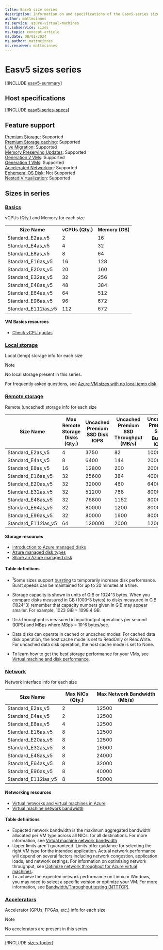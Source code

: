 ```yaml
---
title: Easv5 size series
description: Information on and specifications of the Easv5-series sizes
author: mattmcinnes
ms.service: azure-virtual-machines
ms.subservice: sizes
ms.topic: concept-article
ms.date: 08/01/2024
ms.author: mattmcinnes
ms.reviewer: mattmcinnes
---
```


# Easv5 sizes series

[!INCLUDE [easv5-summary](./includes/easv5-series-summary.md)]

## Host specifications
[!INCLUDE [easv5-series-specs](./includes/easv5-series-specs.md)]

## Feature support
[Premium Storage](../../premium-storage-performance.md): Supported <br>[Premium Storage caching](../../premium-storage-performance.md): Supported <br>[Live Migration](../../maintenance-and-updates.md): Supported <br>[Memory Preserving Updates](../../maintenance-and-updates.md): Supported <br>[Generation 2 VMs](../../generation-2.md): Supported <br>[Generation 1 VMs](../../generation-2.md): Supported <br>[Accelerated Networking](/azure/virtual-network/create-vm-accelerated-networking-cli): Supported <br>[Ephemeral OS Disk](../../ephemeral-os-disks.md): Not Supported <br>[Nested Virtualization](/virtualization/hyper-v-on-windows/user-guide/nested-virtualization): Supported <br>

## Sizes in series

### [Basics](#tab/sizebasic)

vCPUs (Qty.) and Memory for each size

| Size Name | vCPUs (Qty.) | Memory (GB) |
| --- | --- | --- |
| Standard_E2as_v5 | 2 | 16 |
| Standard_E4as_v5 | 4 | 32 |
| Standard_E8as_v5 | 8 | 64 |
| Standard_E16as_v5 | 16 | 128 |
| Standard_E20as_v5 | 20 | 160 |
| Standard_E32as_v5 | 32 | 256 |
| Standard_E48as_v5 | 48 | 384 |
| Standard_E64as_v5 | 64 | 512 |
| Standard_E96as_v5 | 96 | 672 |
| Standard_E112ias_v5 | 112 | 672 |

#### VM Basics resources
- [Check vCPU quotas](../../../virtual-machines/quotas.md)

### [Local storage](#tab/sizestoragelocal)

Local (temp) storage info for each size

> [!NOTE]
> No local storage present in this series.
>
> For frequently asked questions, see [Azure VM sizes with no local temp disk](../../azure-vms-no-temp-disk.yml).



### [Remote storage](#tab/sizestorageremote)

Remote (uncached) storage info for each size

| Size Name | Max Remote Storage Disks (Qty.) | Uncached Premium SSD Disk IOPS | Uncached Premium SSD Throughput (MB/s) | Uncached Premium SSD Burst<sup>1</sup> IOPS | Uncached Premium SSD Burst<sup>1</sup> Throughput (MB/s) |
| --- | --- | --- | --- | --- | --- |
| Standard_E2as_v5 | 4 | 3750 | 82 | 10000 | 600 |
| Standard_E4as_v5 | 8 | 6400 | 144 | 20000 | 600 |
| Standard_E8as_v5 | 16 | 12800 | 200 | 20000 | 600 |
| Standard_E16as_v5 | 32 | 25600 | 384 | 40000 | 800 |
| Standard_E20as_v5 | 32 | 32000 | 480 | 64000 | 1000 |
| Standard_E32as_v5 | 32 | 51200 | 768 | 80000 | 1600 |
| Standard_E48as_v5 | 32 | 76800 | 1152 | 80000 | 2000 |
| Standard_E64as_v5 | 32 | 80000 | 1200 | 80000 | 2000 |
| Standard_E96as_v5 | 32 | 80000 | 1600 | 80000 | 2000 |
| Standard_E112ias_v5 | 64 | 120000 | 2000 | 120000 | 2000 |

#### Storage resources
- [Introduction to Azure managed disks](../../../virtual-machines/managed-disks-overview.md)
- [Azure managed disk types](../../../virtual-machines/disks-types.md)
- [Share an Azure managed disk](../../../virtual-machines/disks-shared.md)

#### Table definitions
- <sup>1</sup>Some sizes support [bursting](../../disk-bursting.md) to temporarily increase disk performance. Burst speeds can be maintained for up to 30 minutes at a time.

- Storage capacity is shown in units of GiB or 1024^3 bytes. When you compare disks measured in GB (1000^3 bytes) to disks measured in GiB (1024^3) remember that capacity numbers given in GiB may appear smaller. For example, 1023 GiB = 1098.4 GB.
- Disk throughput is measured in input/output operations per second (IOPS) and MBps where MBps = 10^6 bytes/sec.
- Data disks can operate in cached or uncached modes. For cached data disk operation, the host cache mode is set to ReadOnly or ReadWrite. For uncached data disk operation, the host cache mode is set to None.
- To learn how to get the best storage performance for your VMs, see [Virtual machine and disk performance](../../../virtual-machines/disks-performance.md).


### [Network](#tab/sizenetwork)

Network interface info for each size

| Size Name | Max NICs (Qty.) | Max Network Bandwidth (Mb/s) |
| --- | --- | --- |
| Standard_E2as_v5 | 2 | 12500 |
| Standard_E4as_v5 | 2 | 12500 |
| Standard_E8as_v5 | 4 | 12500 |
| Standard_E16as_v5 | 8 | 12500 |
| Standard_E20as_v5 | 8 | 12500 |
| Standard_E32as_v5 | 8 | 16000 |
| Standard_E48as_v5 | 8 | 24000 |
| Standard_E64as_v5 | 8 | 32000 |
| Standard_E96as_v5 | 8 | 40000 |
| Standard_E112ias_v5 | 8 | 50000 |

#### Networking resources
- [Virtual networks and virtual machines in Azure](/azure/virtual-network/network-overview)
- [Virtual machine network bandwidth](/azure/virtual-network/virtual-machine-network-throughput)

#### Table definitions
- Expected network bandwidth is the maximum aggregated bandwidth allocated per VM type across all NICs, for all destinations. For more information, see [Virtual machine network bandwidth](/azure/virtual-network/virtual-machine-network-throughput)
- Upper limits aren't guaranteed. Limits offer guidance for selecting the right VM type for the intended application. Actual network performance will depend on several factors including network congestion, application loads, and network settings. For information on optimizing network throughput, see [Optimize network throughput for Azure virtual machines](/azure/virtual-network/virtual-network-optimize-network-bandwidth). 
-  To achieve the expected network performance on Linux or Windows, you may need to select a specific version or optimize your VM. For more information, see [Bandwidth/Throughput testing (NTTTCP)](/azure/virtual-network/virtual-network-bandwidth-testing).

### [Accelerators](#tab/sizeaccelerators)

Accelerator (GPUs, FPGAs, etc.) info for each size

> [!NOTE]
> No accelerators are present in this series.

---

[!INCLUDE [sizes-footer](../includes/sizes-footer.md)]

